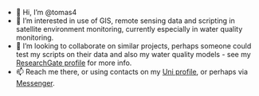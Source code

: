 - 👋 Hi, I’m @tomas4
- 👀 I’m interested in use of GIS, remote sensing data and scripting in satellite environment monitoring, currently especially in water quality monitoring.
- 💞️ I’m looking to collaborate on similar projects, perhaps someone could test my scripts on their data and also my water quality models - see my [ResearchGate profile](https://www.researchgate.net/profile/Tomas-Brunclik) for more info.
- 📫 Reach me there, or using contacts on my [Uni profile](https://fes.upce.cz/user/8884), or perhaps via [Messenger](https://m.me/tbrunclik).

<!---
tomas4/tomas4 is a ✨ special ✨ repository because its `README.md` (this file) appears on your GitHub profile.
You can click the Preview link to take a look at your changes.
--->
